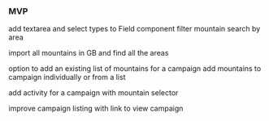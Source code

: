 ### MVP

add textarea and select types to Field component
filter mountain search by area

import all mountains in GB and find all the areas

option to add an existing list of mountains for a campaign
add mountains to campaign individually or from a list

add activity for a campaign with mountain selector

improve campaign listing with link to view campaign
